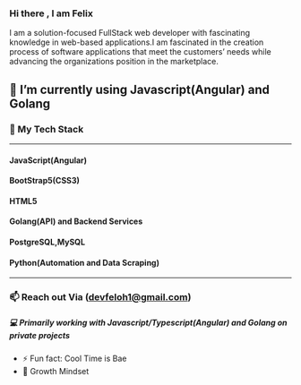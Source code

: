 ### Hi there , I am Felix 

I am a solution-focused FullStack web developer with fascinating knowledge in web-based applications.I am fascinated in the creation process of software applications that meet the customers’ needs while advancing the organizations position in the marketplace.

## 🌱 I’m currently using Javascript(Angular) and Golang

### 💬 My Tech Stack
---
#### JavaScript(Angular)
#### BootStrap5(CSS3)
#### HTML5
#### Golang(API) and Backend Services
#### PostgreSQL,MySQL
#### Python(Automation and Data Scraping)
---
### 📫 Reach out Via (devfeloh1@gmail.com)
##### 💻 Primarily working with Javascript/Typescript(Angular) and Golang on private projects
- ⚡ Fun fact: Cool Time is Bae
- 🌱 Growth Mindset
<!--
**Felixoh/Felixoh** is a ✨ _special_ ✨ repository because its `README.md` (this file) appears on your GitHub profile.
- ⚡ Fun fact: ...

Here are some ideas to get you started:

- 🔭 I’m currently working on ...
- 🌱 I’m currently learning ...
- 👯 I’m looking to collaborate on ...
- 🤔 I’m looking for help with ...
- 💬 Ask me about ...
- 📫 How to reach me: ...
- 😄 Pronouns: ...
- ⚡ Fun fact: ...
-->
